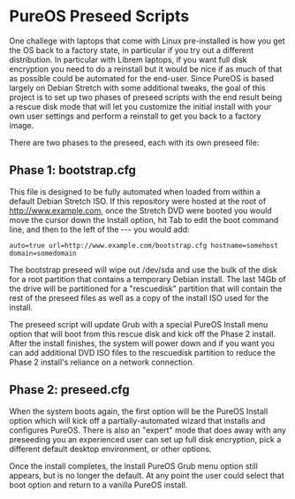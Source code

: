 PureOS Preseed Scripts
======================

One challege with laptops that come with Linux pre-installed is how you get the OS back to a factory state, in particular if you try out a different distribution. In particular with Librem laptops, if you want full disk encryption you need to do a reinstall but it would be nice if as much of that as possible could be automated for the end-user. Since PureOS is based largely on Debian Stretch with some additional tweaks, the goal of this project is to set up two phases of preseed scripts with the end result being a rescue disk mode that will let you customize the initial install with your own user settings and perform a reinstall to get you back to a factory image.

There are two phases to the preseed, each with its own preseed file:

Phase 1: bootstrap.cfg
----------------------

This file is designed to be fully automated when loaded from within a default Debian Stretch ISO. If this repository were hosted at the root of http://www.example.com, once the Stretch DVD were booted you would move the cursor down the Install option, hit Tab to edit the boot command line, and then to the left of the --- you would add:

`auto=true url=http://www.example.com/bootstrap.cfg hostname=somehost domain=somedomain`

The bootstrap preseed will wipe out /dev/sda and use the bulk of the disk for a root partition that contains a temporary Debian install. The last 14Gb of the drive will be partitioned for a "rescuedisk" partition that will contain the rest of the preseed files as well as a copy of the install ISO used for the install. 

The preseed script will update Grub with a special PureOS Install menu option that will boot from this rescue disk and kick off the Phase 2 install. After the install finishes, the system will power down and if you want you can add additional DVD ISO files to the rescuedisk partition to reduce the Phase 2 install's reliance on a network connection.

Phase 2: preseed.cfg
--------------------

When the system boots again, the first option will be the PureOS Install option which will kick off a partially-automated wizard that installs and configures PureOS. There is also an "expert" mode that does away with any preseeding you an experienced user can set up full disk encryption, pick a different default desktop environment, or other options.

Once the install completes, the Install PureOS Grub menu option still appears, but is no longer the default. At any point the user could select that boot option and return to a vanilla PureOS install.
